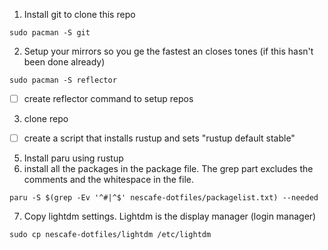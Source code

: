 1. Install git to clone this repo 
````
sudo pacman -S git
``````
2. Setup your mirrors so you ge the fastest an closes tones (if this hasn't been done already)
````
sudo pacman -S reflector
``````

- [ ] create reflector command to setup repos
3. clone repo
- [ ] create a script that installs rustup and sets "rustup default stable"
5. Install paru using rustup
6. install all the packages in the package file. The grep part excludes the comments and the whitespace in the file. 
````
paru -S $(grep -Ev '^#|^$' nescafe-dotfiles/packagelist.txt) --needed
````
7. Copy lightdm settings. Lightdm is the display manager (login manager)
````
sudo cp nescafe-dotfiles/lightdm /etc/lightdm
````
